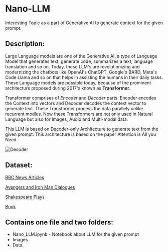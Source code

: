 # Nano-LLM
Interesting Topic as a part of Generative AI to generate context for the given prompt.

## Description:
Large Language models are one of the Generative AI, a type of Language Model that generates text, generate code, summarizes a text, language translation and so on. Today, these LLM's are revolutionizing and modernizing the chatbots like OpenAI's ChatGPT, Google's BARD, Meta's Code Llama and so on that helps in assisting the humans in their daily tasks. These Language models are possible today, because of the prominent architecture proposed during 2017's known as  **Transformer**. 

Transformer comprises of *Encoder* and *Decoder* parts. Encoder encodes the Context into vectors and Decoder decodes the context vector to generate text. These Transformer process the data parallely unlike recurrent modles. Now these Transformers are not only used in Natural Language but also for Images, Audio and Multi-modal data.

This LLM is based on Decoder-only Architecture to generate text from the given prompt. This architecture is based on the paper Attention is All you Need.

![Decoder](https://github.com/harishhirthi/Nano-LLM/assets/43694283/0baf6433-f9fb-4429-a526-40e39c1f49bb)

## Dataset:
[BBC News Articles](https://www.kaggle.com/datasets/pariza/bbc-news-summary)

[Avengers and Iron Man Dialogues](https://www.kaggle.com/datasets/divaxshah/avengers-and-iron-man-movies-dataset)

[Shakespeare Plays](https://www.kaggle.com/datasets/kingburrito666/shakespeare-plays)

[Book]()

## Contains one file and two folders:
* Nano_LLM.ipynb - Notebook about LLM for the given prompt
* Images
* Data.


